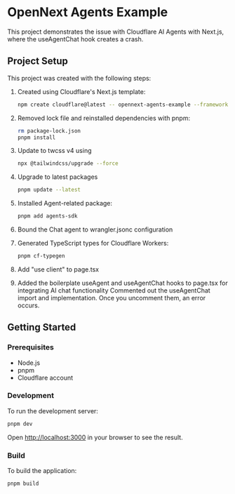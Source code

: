 # OpenNext Agents Example

This project demonstrates the issue with Cloudflare AI Agents with Next.js, where the useAgentChat hook creates a crash.

## Project Setup

This project was created with the following steps:

1. Created using Cloudflare's Next.js template:

   ```bash
   npm create cloudflare@latest -- opennext-agents-example --framework=next --experimental
   ```

2. Removed lock file and reinstalled dependencies with pnpm:

   ```bash
   rm package-lock.json
   pnpm install
   ```

3. Update to twcss v4 using

   ```bash
   npx @tailwindcss/upgrade --force
   ```

4. Upgrade to latest packages

   ```bash
   pnpm update --latest
   ```

5. Installed Agent-related package:

   ```bash
   pnpm add agents-sdk
   ```

6. Bound the Chat agent to wrangler.jsonc configuration

7. Generated TypeScript types for Cloudflare Workers:

   ```bash
   pnpm cf-typegen
   ```

8. Add "use client" to page.tsx


9. Added the boilerplate useAgent and useAgentChat hooks to page.tsx for integrating AI chat functionality
Commented out the useAgentChat import and implementation. Once you uncomment them, an error occurs.

## Getting Started

### Prerequisites

- Node.js
- pnpm
- Cloudflare account

### Development

To run the development server:

```bash
pnpm dev
```

Open [http://localhost:3000](http://localhost:3000) in your browser to see the result.

### Build

To build the application:

```bash
pnpm build
```